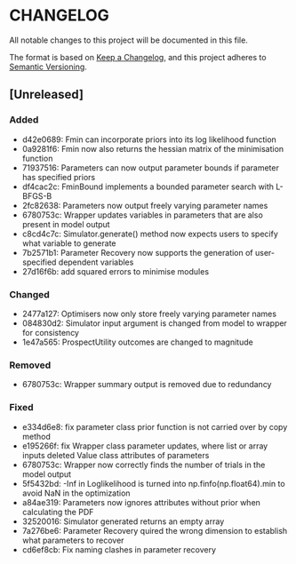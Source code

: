 # CHANGELOG


All notable changes to this project will be documented in this file.

The format is based on [Keep a Changelog](https://keepachangelog.com/en/1.1.0/),
and this project adheres to [Semantic Versioning](https://semver.org/spec/v2.0.0.html).

## [Unreleased]

### Added

- d42e0689: Fmin can incorporate priors into its log likelihood function
- 0a9281f6: Fmin now also returns the hessian matrix of the minimisation function
- 71937516: Parameters can now output parameter bounds if parameter has specified priors
- df4cac2c: FminBound implements a bounded parameter search with L-BFGS-B
- 2fc82638: Parameters now output freely varying parameter names
- 6780753c: Wrapper updates variables in parameters that are also present in model output
- c8cd4c7c: Simulator.generate() method now expects users to specify what variable to generate
- 7b2571b1: Parameter Recovery now supports the generation of user-specified dependent variables
- 27d16f6b: add squared errors to minimise modules

### Changed

- 2477a127: Optimisers now only store freely varying parameter names
- 084830d2: Simulator input argument is changed from model to wrapper for consistency
- 1e47a565: ProspectUtility outcomes are changed to magnitude

### Removed

- 6780753c: Wrapper summary output is removed due to redundancy

### Fixed

- e334d6e8: fix parameter class prior function is not carried over by copy method
- e195266f: fix Wrapper class parameter updates, where list or array inputs deleted Value class attributes of parameters
- 6780753c: Wrapper now correctly finds the number of trials in the model output
- 5f5432bd: -Inf in Loglikelihood is turned into np.finfo(np.float64).min to avoid NaN in the optimization
- a84ae319: Parameters now ignores attributes without prior when calculating the PDF
- 32520016: Simulator generated returns an empty array
- 7a276be6: Parameter Recovery quired the wrong dimension to establish what parameters to recover
- cd6ef8cb: Fix naming clashes in parameter recovery